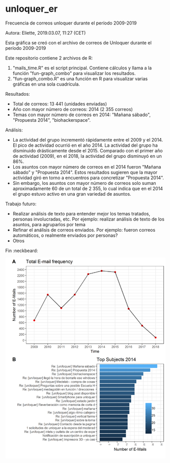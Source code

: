 # unloquer_er
Frecuencia de correos unloquer durante el período 2009-2019

Autora: Eliette, 2019.03.07, 11:27 (CET)

Esta gráfica se creó con el archivo de correos de Unloquer durante el período 2009-2019

Este repositorio contiene 2 archivos de R: 
1. "mails_time.R" es el script principal. Contiene cálculos y llama a la función "fun-graph_combo" para visualizar los resultados.
2. "fun-graph_combo.R" es una función en R para visualizar varias gráficas en una sola cuadrícula.

Resultados:
- Total de correos: 13 441 (unidades enviadas)
- Año con mayor número de correos: 2014 (2 355 correos)
- Temas con mayor número de correos en 2014: "Mañana sábado", "Propuesta 2014", "biohackerspace".

Análisis: 
- La actividad del grupo incrementó rápidamente entre el 2009 y el 2014. El pico de actividad ocurrió en el año 2014. La actividad del grupo ha disminuido drásticamente desde el 2015. Comparado con el primer año de actividad (2009), en el 2018, la actividad del grupo disminuyó en un 86%.  
- Los asuntos con mayor número de correos en el 2014 fueron "Mañana sábado" y "Propuesta 2014". Estos resultados sugieren que la mayor actividad giró en torno a encuentros para concretizar "Propuesta 2014". 
- Sin embargo, los asuntos con mayor número de correos solo suman aproximadamente 60 de un total de 2 355, lo cual indica que en el 2014 el grupo estuvo activo en una gran variedad de asuntos. 

Trabajo futuro:
- Realizar análisis de texto para entender mejor los temas tratados, personas involucradas, etc. Por ejemplo: realizar análisis de texto de los asuntos, para agruparlos por tema 
- Refinar el análisis de correos enviados. Por ejemplo: fueron correos automáticos, o realmente enviados por personas?
- Otros

Fin :neckbeard:

![Correos por año ](https://github.com/elietterestrepo/unloquer_er/blob/master/e-mail_summary2.png)
